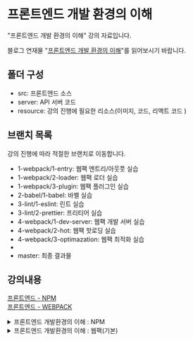 # 프론트엔드 개발 환경의 이해 

"프론트엔드 개발 환경의 이해" 강의 자료입니다.

블로그 연재물 "[프론트엔드 개발 환경의 이해](http://jeonghwan-kim.github.io/series/2019/12/09/frontend-dev-env-npm.html)"를 읽어보시기 바랍니다.

## 폴더 구성

- src: 프론트엔드 소스
- server: API 서버 코드 
- resource: 강의 진행에 필요한 리소스(이미지, 코드, 리액트 코드 )

## 브랜치 목록

강의 진행에 따라 적절한 브랜치로 이동합니다. 

- 1-webpack/1-entry: 웹팩 엔트리/아웃풋 실습
- 1-webpack/2-loader: 웹팩 로더 실습
- 1-webpack/3-plugin: 웹팩 플러그인 실습
- 2-babel/1-babel: 바벨 실습
- 3-lint/1-eslint: 린트 실습
- 3-lint/2-prettier: 프리티어 실습
- 4-webpack/1-dev-server: 웹팩 개발 서버 실습
- 4-webpack/2-hot: 웹팩 핫로딩 실습
- 4-webpack/3-optimazation: 웹팩 최적화 실습
- 
- master: 최종 결과물 

## 강의내용
[프론트엔드 - NPM](#프론트엔드-개발환경의-이해--npm)</br>
[프론트엔드 - WEBPACK](#프론트엔드-개발환경의-이해--웹팩기본)</br>

<details>
<summary>프론트엔드 개발환경의 이해 : NPM</summary>

### [프론트엔드 개발환경의 이해 : NPM](https://jeonghwan-kim.github.io/series/2019/12/09/frontend-dev-env-npm.html)
⭐️⭐️ jeonghwan-kim 님의 블로그를 요약 정리 했음을 밝힘<br/> 
⭐️⭐️ 링크는 상단의 타이들을 클릭하면 이동합니다. 

#### 1. Node.js 와 NPM
Node.js 라고 하면 백엔드를 구현하는 기술로 알려져 있다. 그러나 프론트엔드 개발자가 웹 어플리케이션 개발을 하다보면 개발 환경을 이해하고 구성하는 부분에 있어서 한계에 부딪히게 된다. 이때 Node.js 를 프론트엔드 개발자는 필요로하게 된다. 

(1) 최신 스펙으로 개발할 수 있다. <br/>
자바스크립트 스펙의 빠른 발전에 비해 `브라우저의 지원 속도는 항상 뒤쳐진다`. 편리한 스펙이 나오더라도, 이를 구현해주는 징검다리(바벨)의 도움이 없이는 부족하다.

(2) 빌드 자동화 <br/>
과거에는 코딩의 결과물을 브라우저에 바로 올리는 경우가 흔지 않았다. 파일 >> 압축 >> 코드의 난독화 >> 폴리필 추가 >> 배포. Node.js는 이러한 일련의 빌드 과정을 이해하는데 적지 않는 역할을 수행한다. 라이브러리들의 의존성을 해결하고, 각종 테스트를 자동화하는데 도움을 준다. 

(3) 개발환경 커스터마이징<br/>
각 프레임워크에서 제공하는 도구를 사용하면 손쉽게 개발환경을 갖출 수 있다. 대표적인 사례가 React.js의 `CRA; create-react-app`이다. 그러나 개발 프로젝트는 각자의 형편이라는 것이 있기에 해당 툴을 그대로 사용할 수 없는 경우들도 발생한다. 이때 커스터마이징을 하려면 Node.js 지식이 요구된다. 이러한 배경하에 Node.js는 프론트엔드 개발에서 필수 기술로 자리매김하고 있다. 

(4) Node.js 설치, NPM(Node Package Manage) & Yarn <br/>
Node.js를 설치하면, Node의 설치매니저인 NPM이 함께 설치된다. 이를 통해서 각종 서드파티 라이브러리들을 다운로드 받을 수 있다. NPM보다 빠른 설치매니저를 요한다면, `yarn`을 설치하여 진행할 수도 있다. 

    현재적시점에서 npm과 yarn은 둘다 발전하고 있으며 프로젝트에 따라 어떤 도구를 설정할 것인지는 사용자의 선호도 및 프로젝트의 특정 요구에 따라 다르다. 

    npm은 Node.js가 처음 소개되면서 등장하였다. 초기에 npm은 JS 프로젝트의 종속성을 관리하고 패키지를 설치하는 주요 도구로 자리잡았다. 

    yarn은 npm이 가진 몇가지 문제, 패키지 설치속도 및 의존성 관리로 인해 등장하였다. yarn 은 현 meta(facebook)에서 소개하며 등장하였다. yarn은 npm과 호환성을 유지하면서도 빠른 패키지 설치 및 보다 효과적인 의존성 해결을 제공하며, 오프라인 상태에서도 패키지 설치가 가능하도록 캐시를 지원하고, 보안 및 안정성을 강조하여 사용자들에게 새로운 선택지를 제공하였다. 

    npm(ver.5)은 패키지 잠금파일(package-lock.json)을 도입하여 의존성 버전을 더욱 정확하게 관리하는 방향으로 발전하며 나아가고 있다. 

- `종속성`(dependencies) : 프로그램에서 특정 프로그램이나 패키지가 동작할 때 필요한 외부 모듈이나 라이브러리를 가리킨다. 이는 프로그램이나 패키지를 구성하는데 필요한 다른 소프트웨어 요소들을 나타난다. 
- `의존성`(devDependencies) : 의존성은 하나의 소프트웨어 모듈이 다른 모듈의 기능을 이용하거나 다른 모듈과 협력하여 동작할 때 발생한다. 즉 한 모듈이 다른 모듈에 의존한다는 것은 다른 모듈의 기능, 인터페이스, 혹은 자원을 필요로 한다는 것을 뜻한다. 
- 사례 : `React` : 종속성에는 `styled-components`와 같이 스타일링을 돕는 라이브러리들이 해당된다. React 안에서 특정 부분이 이 라이브러리에 의존하고 있기 때문이다. 의존성에는 `typescript`, `eslint`, `prettier`와 같이 개발 및 빌드 프로세스에서 사용되는 도구들이 해당된다. 이러한 도구들은 개발 시간에만 필요하며, 프로덕션 환경에서는 직접적으로 애플리케이션의 기능에 영향을 미치지 않기 때문이다. 

```bash
# npm - 종속성 설치 
npm install package-name

# npm - 의존성 설치
npm install --save-dev package-name
npm install -D package-name

# yarn - 종속성 설치 
yarn add package-name

# yarn - 의존성 설치 
yarn add package-name -D
yarn add package-name --dev

# 또는 CDN을 통해서 직접 다운로드 할 수 있지만, 최신 버전을 관리하기 위해서는 위의 방법이 적합하다. 이는 구체적인 버전의 버전이 요구될 때 사용된다. 
```

(5) Package.json<br/>
`npm init`를 통해 프로젝트 초기설정을 할 수 있다. 패키지 이름, 버전 등 프로젝트와 관련환 정보들이 기록되는 파일을 생성한다. `npm init -y`는 질문들을 생략하고 package.json 파일을 생성한다. 

```json
{
  "name": "프로젝트 이름",
  "version": "1.0.0", // 프로젝트의 버전 정보 
  "description": "프로젝트 설명",
//   "main": "index.js", // 노드 어플리케이션일 경어 진입점 경로, 프론트엔드는 사용하지 않는다. 
  "scripts": {
    "test": "echo \"Error: no test specified\" && exit 1"
  }, // 프로젝트 명령어를 등록할 수 있으며, test는 샘플명령어이다. 
  "author": "프로그램 작성자", 
  "license": "ISC" // 라이센스 
}
```

(6) Package.json과 유의적 버전표시
```json
{
  "dependencies": {
    "react": "^16.12.0"
  }
}
```

설치한 패키지들의 버전을 관리하기 위한 규칙, 이를 `유의적 버전`(Sementic Version)이라고 한다. 
- Maior(주버전) : 기존 버전과 호환되지 않게 변경
- Minor(부버전) : 기존 버전과 호환되면서 기능이 추가된 경우
- patch(수버전) : 기존 버전과 호환되면서 버그를 수정한 경우 

```json
// 특정버전 
"react": "16.12.0"

// 부등호
"react": ">16.12.0" // 해당 버전보다 크면 허용
"react": ">=16.12.0" // 해당 버전이상 이면 허용
"react": "<16.12.0" // 해당 버전보다 작은 경우
"react": "<=16.12.0" // 해당 버전이하 이면 허용 

// 틸트(~)와 캐럿(^)
"react": "~16.12.0" // 해당 버전의 miror 버전 안에서 허용 16.12.a ~ 16.12.z
"react": "^16.12.0" // 해당 버전의 major 버전 안에서 허용 16.a.0 ~ 16.z.0
```

보통 라이브러리가 정식 릴리즈 되기 전에는 패키지 버전이 수시로 변한다. 이때 주버전이 변할 때 하위 호환성이 지켜지지 않는 경우가 빈번하다. 이러한 경우의 호환성을 위해서 유의적 버전이 활용된다. 
[목차로 이동하기](#강의내용)
</details>

<details>
<summary>프론트엔드 개발환경의 이해 : 웹팩(기본)</summary>

### [프론트엔드 개발환경의 이해 : 웹팩(기본)](https://jeonghwan-kim.github.io/series/2019/12/10/frontend-dev-env-webpack-basic.html)

#### 1. Webpack 배경
문법 수준에서 모듈이 지원된 것은 ES2015(import && export)부터이다. ES2015 이전에 모듈을 구현하는 방식에는 `AMD`와 `CommnonJS`가 대표적이다. 그 가운데 CommonJS는 exports && require() 함수로 자바스크립트를 불러들인다. AMD는 `Asynchronous` 비동기로 로딩되는 브라우져의 환경에서의 자바스크립트를 불러들이는 방식이다. 

#### 2. 엔트리 & 아웃풋의 기본개념
웹팩은 여러개 JS 파일을 하나로 합쳐주는 번들러(Bundler)이다. 하나의 `사작점(entry)`로부터 의존적인 모듈을 전부 찾아내서 하나의 결과물을 만들어낸다. 

```bash
npm install -D webpack webpack-cli
yarn add webpack webpack-cli -D

# 설치가 마무리되면, node_modules/.bin 폴더안에 관련 패키지에 대한 폴더가 있다. 

node_modules/.bin/webpack --help
# 해당 명령어를 설치하면, 실행 가능한 명령어 목록을 확인 할 수 있다. 
# Usage: webpack [entries...] [options]
# Alternative usage to run commands: webpack [command] [options]

# The build tool for modern web applications.
# Options:
#   -c, --config <pathToConfigFile...>     Provide path to one or more webpack
#                                          configuration files to process, e.g.
#                                          "./webpack.config.js".
```

여기서 중요한 명령어는 `--mode`, `--entry`, `--output` 이다. 세 개 옵션을 사용하여 번들을 수행할 수 있다. 

- `--mode` : 웹팩 실행모드를 의미하는데, 개발 버전인 development를 지정
- `--entry` : 시작점 경로를 지정하는 옵션
- `--output` : 번들링 결과물을 위치할 경로

```bash
node_modules/.bin/webpack --mode development --entry ./src/app.js -o dist/main.js 
# 강의안과 다르게 명령어가 면경되었다. 
# -o, --output-path <value>              The output directory as **absolute path**
#                                          (required).

# 실행하면, 그 결과과 함께, 디렉토리 안에 main.js가 생성된 것을 확인할 수 있다. 
asset main.js 20.1 KiB [emitted] (name: main)
runtime modules 670 bytes 3 modules
cacheable modules 8.57 KiB
  modules by path ./src/views/*.js 4.78 KiB
    ./src/views/FormView.js 1.01 KiB [built] [code generated]
    ./src/views/ResultView.js 742 bytes [built] [code generated]
    ./src/views/TabView.js 759 bytes [built] [code generated]
    ./src/views/KeywordView.js 994 bytes [built] [code generated]
    ./src/views/HistoryView.js 884 bytes [built] [code generated]
    ./src/views/View.js 482 bytes [built] [code generated]
  modules by path ./src/models/*.js 1.37 KiB
    ./src/models/SearchModel.js 500 bytes [built] [code generated]
    ./src/models/KeywordModel.js 279 bytes [built] [code generated]
    ./src/models/HistoryModel.js 626 bytes [built] [code generated]
  ./src/app.js 145 bytes [built] [code generated]
  ./src/controllers/MainController.js 2.28 KiB [built] [code generated]
webpack 5.89.0 compiled successfully in 78 ms
```

이후, index.html에 번들된 결과를 기록하면 된다. 
```html
<script src="dist/main.js"></script>
```

#### 3. webpack.config.js
```bash
node_modules/.bin/webpack --help
# --config               Path to the config file
#                        [문자열] [기본: webpack.config.js or webpackfile.js]
```

webpack 명령어 가운데 `--config`는 웹팩 설정파일의 경로를 지정할 수 있으며 기본 파일명은 webpack.config.js 혹은 webpackfile.js이다. 프로젝트에 webpack.config.js 파일이 없다면, 직접 생성하여 해당 파일을 설정한 후 명령을 실행하면 된다.

```bash
# package.json 스크립트 명령어를 추가하고 실행해보자. 
# "build": "./node_modules/.bin/webpack"

yarn build                     
yarn run v1.22.21
$ ./node_modules/.bin/webpack
asset main.js 20.1 KiB [emitted] (name: main)
runtime modules 670 bytes 3 modules
cacheable modules 8.57 KiB
  modules by path ./src/views/*.js 4.78 KiB
    ./src/views/FormView.js 1.01 KiB [built] [code generated]
    ./src/views/ResultView.js 742 bytes [built] [code generated]
    ./src/views/TabView.js 759 bytes [built] [code generated]
    ./src/views/KeywordView.js 994 bytes [built] [code generated]
    ./src/views/HistoryView.js 884 bytes [built] [code generated]
    ./src/views/View.js 482 bytes [built] [code generated]
  modules by path ./src/models/*.js 1.37 KiB
    ./src/models/SearchModel.js 500 bytes [built] [code generated]
    ./src/models/KeywordModel.js 279 bytes [built] [code generated]
    ./src/models/HistoryModel.js 626 bytes [built] [code generated]
  ./src/app.js 145 bytes [built] [code generated]
  ./src/controllers/MainController.js 2.28 KiB [built] [code generated]
webpack 5.89.0 compiled successfully in 76 ms
✨  Done in 0.61s.
```

모든 옵션을 웹팩 설정 파일로 옮겼기 때문데 단순히 webpack 명령어만 실행하면 된다. 

---
### 1. 웹팩 : 앤트리와 아웃풋 실습
```bash 
# TODO: 웹팩으로 빌드한 자바스크립트를 여기에 로딩하세요
# branch : 1-webpack/1-entry
# 1) index.html 을 npm 환경으로 세팅해야 한다. 
```
[목차로 이동하기](#강의내용)
</details>